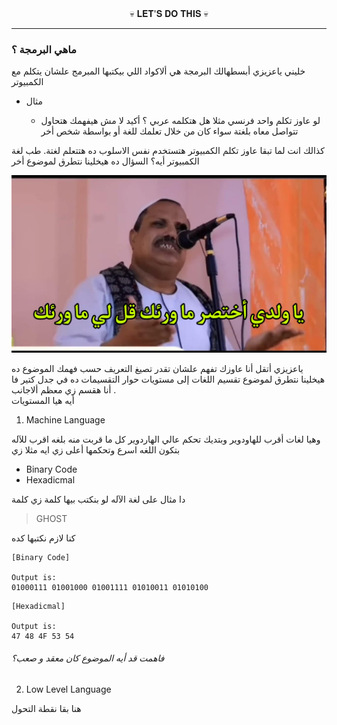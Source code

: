 
<div align="center"> 
💀 𝐋𝐄𝐓'𝐒 𝐃𝐎 𝐓𝐇𝐈𝐒 💀
</div>

---

### ماهي البرمجة ؟

خليني ياعزيزي أبسطهالك
البرمجة هي ألاكواد اللي بيكتبها المبرمج علشان يتكلم مع الكمبيوتر
- مثال
 
  -  لو عاوز تكلم واحد فرنسي مثلا هل هتكلمه عربي ؟ 
أكيد لا مش هيفهمك هتحاول تتواصل معاه بلغتة سواء كان من خلال تعلمك للغة أو بواسطة شخص أخر

كذالك انت لما تبقا عاوز تكلم الكمبيوتر هتستخدم نفس الاسلوب ده هتتعلم لغتة. 
طب لغة الكمبيوتر أيه؟ 
السؤال ده هيخلينا نتطرق لموضوع أخر  

![للضحك](./Images/1.JPEG "ميمز😂")

ياعزيزي أتقل أنا عاوزك تفهم علشان تقدر تصيغ التعريف حسب فهمك 
الموضوع ده هيخلينا نتطرق لموضوع  تقسيم اللغات إلى مستويات 
حوار التقسيمات ده في جدل كتير فا أنا هقسم زي معظم ألاجانب .  
أيه هيا المستويات 

1. Machine Language 
>
 وهيا لغات أقرب للهاودوير وبتديك تحكم عالي الهاردوير كل ما قربت منه بلغه اقرب للآله  بتكون اللغه اسرع وتحكمها أعلى
زي ايه مثلا زي 
 - Binary Code 
 - Hexadicmal 
>
دا مثال على لغة الآله لو بنكتب بيها كلمة زي كلمة
> GHOST
>
كنا لازم نكتبها كده
``` 
[Binary Code]

Output is:
01000111 01001000 01001111 01010011 01010100
```

```
[Hexadicmal]

Output is:
47 48 4F 53 54
```
###### فاهمت قد أيه الموضوع كان معقد و صعب؟
  
2. Low Level Language 
>
هنا بقا نقطة التحول 

